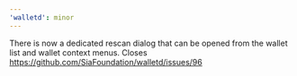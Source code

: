 ```yaml
---
'walletd': minor
---
```


There is now a dedicated rescan dialog that can be opened from the wallet list and wallet context menus. Closes https://github.com/SiaFoundation/walletd/issues/96
